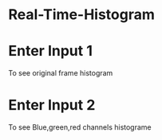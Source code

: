 # Real-Time-Histogram

# Enter Input 1
To see original frame histogram

# Enter Input 2
To see  Blue,green,red channels histograme

